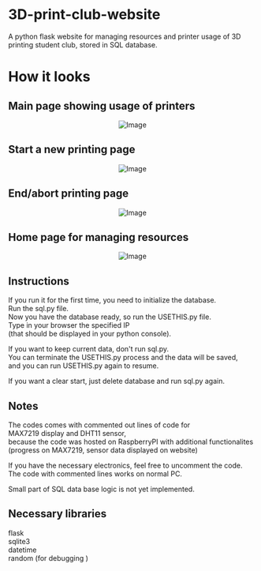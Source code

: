 # 3D-print-club-website
A python flask website for managing resources and printer usage of 3D printing student club, stored in SQL database.

# How it looks

## Main page showing usage of printers  
<p align="center">
  <img src="https://github.com/sklimasz/3D-print-club-website/assets/80223720/b2494d97-8f8c-4dbe-af0c-f8c872507435" alt="Image" />
</p>

## Start a new printing page  
<p align="center">
  <img src="https://github.com/sklimasz/3D-print-club-website/assets/80223720/c532bee9-984e-4234-b989-e1c52a170915" alt="Image" />
</p>

## End/abort printing page  
<p align="center">
  <img src="https://github.com/sklimasz/3D-print-club-website/assets/80223720/d927521c-b6ec-4acd-b9e0-1b4406cf1bbd" alt="Image" />
</p>

## Home page for managing resources
<p align="center">
  <img src="https://github.com/sklimasz/3D-print-club-website/assets/80223720/4fec8dbd-5741-4c5c-8532-2889362003c1" alt="Image" />
</p>

## Instructions
If you run it for the first time, you need to initialize the database.  
Run the sql.py file.  
Now you have the database ready, so run the USETHIS.py file.  
Type in your browser the specified IP  
(that should be displayed in your python console).  

If you want to keep current data, don't run sql.py.  
You can terminate the USETHIS.py process and the data will be saved,  
and you can run USETHIS.py again to resume.  
  
If you want a clear start, just delete database and run sql.py again.  

## Notes
The codes comes with commented out lines of code for  
MAX7219 display and DHT11 sensor,  
because the code was hosted on RaspberryPI with additional functionalites  
(progress on MAX7219, sensor data displayed on website)  
  
If you have the necessary electronics, feel free to uncomment the code.  
The code with commented lines works on normal PC.  
  
Small part of SQL data base logic is not yet implemented.  

## Necessary libraries
flask  
sqlite3  
datetime  
random (for debugging )  


